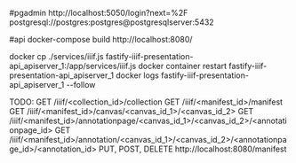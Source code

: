 
#pgadmin
http://localhost:5050/login?next=%2F
postgresql://postgres:postgres@postgresqlserver:5432


#api
docker-compose build
http://localhost:8080/

docker cp ./services/iiif.js fastify-iiif-presentation-api_apiserver_1:/app/services/iiif.js
docker container restart fastify-iiif-presentation-api_apiserver_1
docker logs fastify-iiif-presentation-api_apiserver_1 --follow


TODO:
GET /iiif/<collection_id>/collection
GET /iiif/<manifest_id>/manifest
GET /iiif/<manifest_id>/canvas/<canvas_id_1>/<canvas_id_2>
GET /iiif/<manifest_id>/annotationpage/<canvas_id_1>/<canvas_id_2>/<annotationpage_id>
GET /iiif/<manifest_id>/annotation/<canvas_id_1>/<canvas_id_2>/<annotationpage_id>/<annotation_id>
PUT, POST, DELETE http://localhost:8080/manifest
